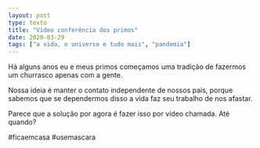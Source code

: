 ```yaml
---
layout: post
type: texto
title: "Video conferência dos primos"
date: 2020-03-29
tags: ["a vida, o universo e tudo mais", "pandemia"]
---
```

Há alguns anos eu e meus primos começamos uma tradição de fazermos um churrasco apenas com a gente.  

Nossa ideia é manter o contato independente de nossos pais, porque sabemos que se dependermos disso a vida faz seu trabalho de nos afastar.  

Parece que a solução por agora é fazer isso por vídeo chamada. Até quando?

#ficaemcasa #usemascara